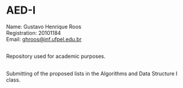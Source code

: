 # AED-I
Name: Gustavo Henrique Roos<br>
Registration: 20101184<br>
Email: ghroos@inf.ufpel.edu.br<br>
##
Repository used for academic purposes.
##
Submitting of the proposed lists in the Algorithms and Data Structure I class.</p>
